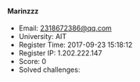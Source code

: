 #### Marinzzz  

* Email: 2318672386@qq.com  
* University: AIT  
* Register Time: 2017-09-23 15:18:12  
* Register IP: 1.202.222.147  
* Score: 0  
* Solved challenges: 

